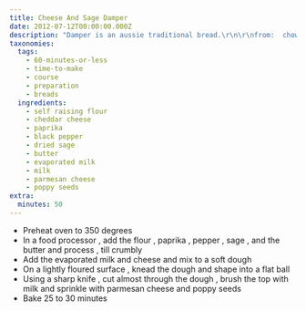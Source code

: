 ```yaml
---
title: Cheese And Sage Damper
date: 2012-07-12T00:00:00.000Z
description: "Damper is an aussie traditional bread.\r\n\r\nfrom:  chow down...down under"
taxonomies:
  tags:
    - 60-minutes-or-less
    - time-to-make
    - course
    - preparation
    - breads
  ingredients:
    - self raising flour
    - cheddar cheese
    - paprika
    - black pepper
    - dried sage
    - butter
    - evaporated milk
    - milk
    - parmesan cheese
    - poppy seeds
extra:
  minutes: 50
---
```

 - Preheat oven to 350 degrees
 - In a food processor , add the flour , paprika , pepper , sage , and the butter and process , till crumbly
 - Add the evaporated milk and cheese and mix to a soft dough
 - On a lightly floured surface , knead the dough and shape into a flat ball
 - Using a sharp knife , cut almost through the dough , brush the top with milk and sprinkle with parmesan cheese and poppy seeds
 - Bake 25 to 30 minutes
